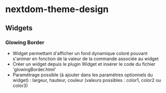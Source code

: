 # nextdom-theme-design



## Widgets

### Glowing Border

- Widget permettant d'afficher un fond dynamique coloré pouvant s'animer en fonction de la valeur de la commande associée au widget
- Créer un widget depuis le plugin Widget et insérer le code du fichier 'glowingBorder.html'
- Paramétrage possible (à ajouter dans les paramètres optionnels du widget) : largeur, hauteur, couleur (valeurs possibles : color1, color2 ou color3)